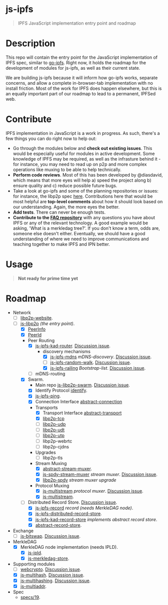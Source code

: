 js-ipfs
=========

> IPFS JavaScript implementation  entry point and roadmap

# Description

This repo will contain the entry point for the JavaScript implementation of IPFS spec, similar to [go-ipfs](https://github.com/ipfs/go-ipfs). Right now, it holds the roadmap for the development of modules for js-ipfs, as well as their current state.

We are building js-ipfs because it will inform how go-ipfs works, separate concerns, and allow a complete in-browser-tab implementation with no install friction. Most of the work for IPFS does happen elsewhere, but this is an equally important part of our roadmap to lead to a permanent, IPFSed web.

# Contribute

IPFS implementation in JavaScript is a work in progress. As such, there's a few things you can do right now to help out:

  * Go through the modules below and **check out existing issues**. This would be especially useful for modules in active development. Some knowledge of IPFS may be required, as well as the infrasture behind it - for instance, you may need to read up on p2p and more complex operations like muxing to be able to help technically.
  * **Perform code reviews**. Most of this has been developed by @diasdavid, which means that more eyes will help a) speed the project along b) ensure quality and c) reduce possible future bugs.
  * Take a look at go-ipfs and some of the planning repositories or issues: for instance, the libp2p spec [here](https://github.com/ipfs/specs/pull/19). Contributions here that would be most helpful are **top-level comments** about how it should look based on our understanding. Again, the more eyes the better.
  * **Add tests**. There can never be enough tests.
  * **Contribute to the [FAQ repository](https://github.com/ipfs/faq/issues)** with any questions you have about IPFS or any of the relevant technology. A good example would be asking, 'What is a merkledag tree?'. If you don't know a term, odds are, someone else doesn't either. Eventually, we should have a good understanding of where we need to improve communications and teaching together to make IPFS and IPN better.

# Usage

> **Not ready for prime time yet**

# Roadmap

- Network
  - [ ] [libp2p-website](https://github.com/diasdavid/libp2p-website).
  - [ ] [js-libp2p](https://github.com/diasdavid/js-libp2p) _(the entry point)_.
    - [x] [PeerInfo](https://github.com/diasdavid/js-peer-info)
    - [x] [PeerId](https://github.com/diasdavid/js-peer-id)
    - Peer Routing
      - [x] [js-ipfs-kad-router](https://github.com/diasdavid/js-ipfs-kad-router). [Discussion issue](https://github.com/ipfs/js-ipfs/issues/18).
        - discovery mechanisms
          - [x] [js-ipfs-mdns](https://github.com/diasdavid/js-ipfs-mdns) _mDNS-discovery_. [Discussion issue](https://github.com/ipfs/js-ipfs/issues/19).
          - [ ] [js-ipfs-random-walk](https://github.com/diasdavid/js-libp2p-random-walk). [Discussion issue](https://github.com/ipfs/js-ipfs/issues/20).
          - [x] [js-ipfs-railing](https://github.com/diasdavid/js-ipfs-railing) _Bootstrap-list_. [Discussion issue](https://github.com/ipfs/js-ipfs/issues/21).
      - [ ] mDNS-routing
    - [x] Swarm. 
      - Main repo [js-libp2p-swarm](https://github.com/diasdavid/js-libp2p-swarm). [Discussion issue](https://github.com/ipfs/js-ipfs/issues/22).
      - [x] Identify Protocol [identify](https://github.com/diasdavid/js-libp2p-swarm/tree/master/src/identify).
      - [x] [js-ipfs-ping](https://github.com/diasdavid/js-ipfs-ping).
      - [x] Connection Interface [abstract-connection](https://github.com/diasdavid/abstract-connection)
      - Transports
        - [x] Transport Interface [abstract-transport](https://github.com/diasdavid/abstract-transport)
        - [x] [libp2p-tcp](https://github.com/diasdavid/js-libp2p-tcp)
        - [ ] [libp2p-udp](https://github.com/diasdavid/js-libp2p-udp)
        - [ ] [libp2p-udt](https://github.com/diasdavid/js-libp2p-udt)
        - [ ] [libp2p-utp](https://github.com/diasdavid/js-libp2p-utp)
        - [ ] libp2p-webrtc
        - [ ] libp2p-cjdns
      - Upgrades
        - [ ] libp2p-tls
      - Stream Muxing
        - [x] [abstract-stream-muxer](https://github.com/diasdavid/abstract-stream-muxer).
        - [x] [js-spdy-stream-muxer](https://github.com/diasdavid/js-spdy-stream-muxer) _stream muxer_. [Discussion issue](https://github.com/ipfs/js-ipfs/issues/23).
        - [x] [libp2p-spdy](https://github.com/diasdavid/js-libp2p-spdy/blob/master/src/index.js) _stream muxer upgrade_
      - Protocol Muxing
        - [x] [js-multistream](https://github.com/diasdavid/js-multistream) _protocol muxer_. [Discussion issue](https://github.com/ipfs/js-ipfs/issues/24).
        - [x] [js-multistream](https://github.com/diasdavid/js-multistream).
    - [ ] Distributed Record Store. [Discussion issue](https://github.com/ipfs/js-ipfs/issues/25).
      - [x] [js-ipfs-record](https://github.com/diasdavid/js-ipfs-record) _record (needs MerkleDAG node)_.
      - [x] [js-ipfs-distributed-record-store](https://github.com/diasdavid/js-ipfs-distributed-record-store).
      - [x] [js-ipfs-kad-record-store](https://github.com/diasdavid/js-ipfs-kad-record-store) _implements abstract record store_.
      - [x] [abstract-record-store](https://github.com/diasdavid/abstract-record-store).
- Exchange
  - [ ] [js-bitswap](https://github.com/diasdavid/js-bitswap). [Discussion issue](https://github.com/ipfs/js-ipfs/issues/17).
- MerkleDAG
  - [x] MerkleDAG node implementation (needs IPLD).
    - [x] [js-ipld](https://github.com/diasdavid/js-ipld).
    - [x] [js-merkledag-store](https://github.com/diasdavid/js-merkledag-store).
- Supporting modules
  - [ ] [webcrypto](https://github.com/diasdavid/webcrypto). [Discussion issue](https://github.com/ipfs/js-ipfs/issues/27).
  - [x] [js-multihash](https://github.com/jbenet/js-multihash). [Discussion issue](https://github.com/ipfs/js-ipfs/issues/26).
  - [x] [js-multihashing](https://github.com/jbenet/js-multihashing). [Discussion issue](https://github.com/ipfs/js-ipfs/issues/26).
  - [x] [js-multiaddr](https://github.com/jbenet/js-multiaddr).
- Spec
  - [specs/19](https://github.com/ipfs/specs/pull/19).

